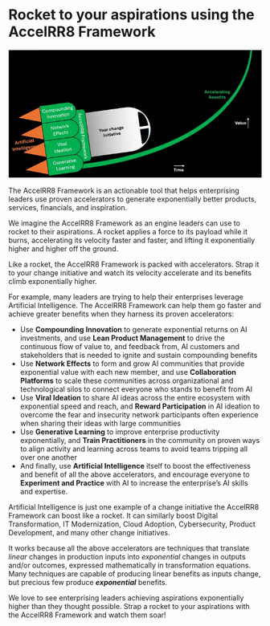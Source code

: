 # Rocket to your aspirations using the AccelRR8 Framework

![](./img/rocket-to-your-aspirations.webp)

The AccelRR8 Framework is an actionable tool that helps enterprising leaders use proven accelerators to generate exponentially better products, services, financials, and inspiration.

We imagine the AccelRR8 Framework as an engine leaders can use to rocket to their aspirations. A rocket applies a force to its payload while it burns, accelerating its velocity faster and faster, and lifting it exponentially higher and higher off the ground.

Like a rocket, the AccelRR8 Framework is packed with accelerators. Strap it to your change initiative and watch its velocity accelerate and its benefits climb exponentially higher.

For example, many leaders are trying to help their enterprises leverage Artificial Intelligence. The AccelRR8 Framework can help them go faster and achieve greater benefits when they harness its proven accelerators:

- Use **Compounding Innovation** to generate exponential returns on AI investments, and use **Lean Product Management** to drive the continuous flow of value to, and feedback from, AI customers and stakeholders that is needed to ignite and sustain compounding benefits
- Use **Network Effects** to form and grow AI communities that provide exponential value with each new member, and use **Collaboration Platforms** to scale these communities across organizational and technological silos to connect everyone who stands to benefit from AI
- Use **Viral Ideation** to share AI ideas across the entire ecosystem with exponential speed and reach, and **Reward Participation** in AI ideation to overcome the fear and insecurity network participants often experience when sharing their ideas with large communities
- Use **Generative Learning** to improve enterprise productivity exponentially, and **Train Practitioners** in the community on proven ways to align activity and learning across teams to avoid teams tripping all over one another
- And finally, use **Artificial Intelligence** itself to boost the effectiveness and benefit of all the above accelerators, and encourage everyone to **Experiment and Practice** with AI to increase the enterprise’s AI skills and expertise.

Artificial Intelligence is just one example of a change initiative the AccelRR8 Framework can boost like a rocket. It can similarly boost Digital Transformation, IT Modernization, Cloud Adoption, Cybersecurity, Product Development, and many other change initiatives.

It works because all the above accelerators are techniques that translate *linear* changes in production inputs into *exponential* changes in outputs and/or outcomes, expressed mathematically in transformation equations. Many techniques are capable of producing linear benefits as inputs change, but precious few produce ***exponential*** benefits.

We love to see enterprising leaders achieving aspirations exponentially higher than they thought possible. Strap a rocket to your aspirations with the AccelRR8 Framework and watch them soar!